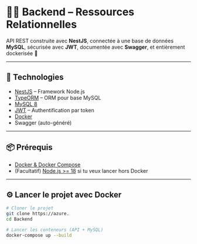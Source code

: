 # 🐱‍🏍 Backend – Ressources Relationnelles

API REST construite avec **NestJS**, connectée à une base de données **MySQL**, sécurisée avec **JWT**, documentée avec **Swagger**, et entièrement dockerisée 🚀

---

## 🚀 Technologies

- [NestJS](https://nestjs.com/) – Framework Node.js
- [TypeORM](https://typeorm.io/) – ORM pour base MySQL
- [MySQL 8](https://www.mysql.com/)
- [JWT](https://jwt.io/) – Authentification par token
- [Docker](https://www.docker.com/)
- Swagger (auto-généré)

---

## 📦 Prérequis

- [Docker & Docker Compose](https://docs.docker.com/get-docker/)
- (Facultatif) [Node.js >= 18](https://nodejs.org/) si tu veux lancer hors Docker


---

## ⚙️ Lancer le projet avec Docker

```bash
# Cloner le projet
git clone https://azure.
cd Backend

# Lancer les conteneurs (API + MySQL)
docker-compose up --build

